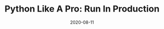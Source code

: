 ---
date: '2020-08-11'
description: Getting your Python code into production is the most rewarding thing
  you can do. It's where users meet your apps, and where you finally get recognition
  for the time, energy, and skill that you've poured into your code. But without the
  right platform, getting Python into production can be a real pain in the proverbial.
  Let Ben Wilcock (@benbravo73) show you how to do it in seconds using open-source
  tools.
lastmod: '2020-09-17'
patterns:
- Deployment
tags:
- Python
- Containers
team:
- Ben Wilcock
title: 'Python Like A Pro: Run In Production'
youtube_id: qLg2xtQ5kTA
---